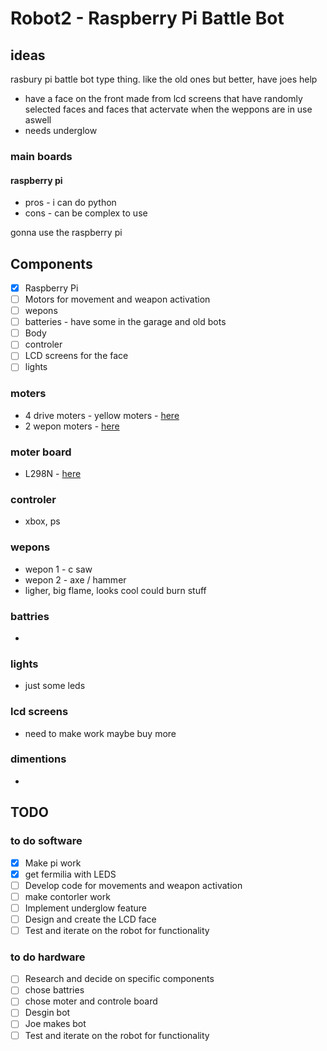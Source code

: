 # Robot2 - Raspberry Pi Battle Bot

## ideas 
rasbury pi battle bot type thing. like the old ones but better, have joes help 
- have a face on the front made from lcd screens that have randomly selected faces and faces that actervate when the weppons are in use aswell
- needs underglow

### main boards
#### raspberry pi 
- pros - i can do python
- cons - can be complex to use

gonna use the raspberry pi

## Components
- [x] Raspberry Pi
- [ ] Motors for movement and weapon activation
- [ ] wepons 
- [ ] batteries - have some in the garage and old bots
- [ ] Body
- [ ] controler
- [ ] LCD screens for the face
- [ ] lights

### moters 
- 4 drive moters - yellow moters - [here](https://thepihut.com/products/dc-gearbox-motor-tt-motor-200rpm-3-to-6vdc)
- 2 wepon moters - [here](http://www.kyle-seaford.co.uk/)

### moter board 
- L298N - [here](https://thepihut.com/products/l298n-motor-stepper-driver?variant=31985562550334&currency=GBP&utm_medium=product_sync&utm_source=google&utm_content=sag_organic&utm_campaign=sag_organic&gad_source=1&gclid=CjwKCAiAuYuvBhApEiwAzq_YiQP_dD8LBw_XjnlppSZOwdWFIbAJQSApgeaOUpGNBAz5ulBfAQGCDhoCdPAQAvD_BwE#product-reviews)

### controler
- xbox, ps 

### wepons 
- wepon 1 - c saw
- wepon 2 - axe / hammer
- ligher, big flame, looks cool could burn stuff 

### battries
- 

### lights 
- just some leds

### lcd screens 
- need to make work maybe buy more 

### dimentions 
- 

## TODO
### to do software 
- [x] Make pi work
- [x] get fermilia with LEDS 
- [ ] Develop code for movements and weapon activation
- [ ] make contorler work 
- [ ] Implement underglow feature
- [ ] Design and create the LCD face
- [ ] Test and iterate on the robot for functionality

### to do hardware 
- [ ] Research and decide on specific components
- [ ] chose battries 
- [ ] chose moter and controle board
- [ ] Desgin bot
- [ ] Joe makes bot
- [ ] Test and iterate on the robot for functionality

